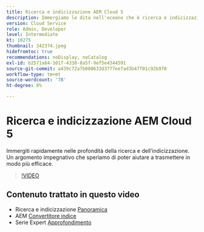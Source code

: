 ```yaml
---
title: Ricerca e indicizzazione AEM Cloud 5
description: Immergiamo le dita nell'oceano che è ricerca e indicizzazione
version: Cloud Service
role: Admin, Developer
level: Intermediate
kt: 10275
thumbnail: 342374.jpeg
hidefromtoc: true
recommendations: noDisplay, noCatalog
exl-id: b2571a84-101f-4330-8a5f-9ef5e4344591
source-git-commit: a439c72a7b080633d3777eefad3b47f01c92b970
workflow-type: tm+mt
source-wordcount: '78'
ht-degree: 8%

---
```


# Ricerca e indicizzazione AEM Cloud 5

Immergiti rapidamente nelle profondità della ricerca e dell’indicizzazione. Un argomento impegnativo che speriamo di poter aiutare a trasmettere in modo più efficace.

>[!VIDEO](https://video.tv.adobe.com/v/342374?quality=12&learn=on)

## Contenuto trattato in questo video

+ Ricerca e indicizzazione [Panoramica](https://experienceleague.adobe.com/docs/experience-manager-cloud-service/content/operations/indexing.html?lang=it)
+ AEM [Convertitore indice](https://experienceleague.adobe.com/docs/experience-manager-cloud-service/content/migration-journey/refactoring-tools/index-converter.html)
+ Serie Expert [Approfondimento](../../../cloud-service/migration/moving-to-aem-as-a-cloud-service/search-and-indexing.md)
